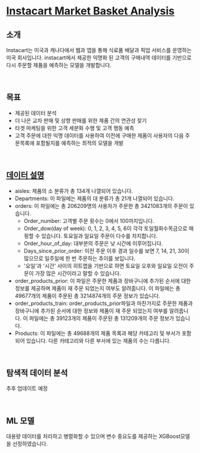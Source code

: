# [Instacart Market Basket Analysis](https://www.kaggle.com/competitions/instacart-market-basket-analysis/overview)

## 소개

Instacart는 미국과 캐나다에서 웹과 앱을 통해 식료품 배달과 픽업 서비스를 운영하는 미국 회사입니다. instacart에서 제공한 익명화 된 고객의 구매내역 데이터를 기반으로 다시 주문할 제품을 예측하는 모델을 개발합니다.

<br/>

## 목표

- 제공된 데이터 분석
- 더 나은 교차 판매 및 상향 판매를 위한 제품 간의 연관성 찾기
- 타겟 마케팅을 위한 고객 세분화 수행 및 고객 행동 예측
- 고객 주문에 대한 익명 데이터를 사용하여 이전에 구매한 제품이 사용자의 다음 주문목록에 포함될지를 예측하는 최적의 모델을 개발

<br/>

## [데이터 설명](https://www.kaggle.com/competitions/instacart-market-basket-analysis/data)

- aisles: 제품의 소 분류가 총 134개 나열되어 있습니다.
- Departments: 이 파일에는 제품의 대 분류가 총 21개 나열되어 있습니다.
- orders: 이 파일에는 총 206209명의 사용자가 주문한 총 3421083개의 주문이 있습니다.
    - Order_number: 고객별 주문 횟수는 0에서 100까지입니다.
    - Order_dow(day of week): 0, 1, 2, 3, 4, 5, 6이 각각 토일월화수목금으로 매핑할 수 있습니다. 토요일과 일요일 주문이 다수를 차지합니다.
    - Order_hour_of_day: 대부분의 주문은 낮 시간에 이루어집니다.
    - Days_since_prior_order: 이전 주문 이후 경과 일수를 보면 7, 14, 21, 30이 많으므로 일주일에 한 번 주문하는 추이를 보입니다.
    - '요일'과 '시간' 사이의 히트맵을 기반으로 하면 토요일 오후와 일요일 오전이 주문이 가장 많은 시간이라고 말할 수 있습니다.
- order_products_prior: 이 파일은 주문한 제품과 장바구니에 추가된 순서에 대한 정보를 제공하며 제품이 재 주문 되었는지 여부도 알려줍니다. 이 파일에는 총 49677개의 제품이 주문된 총 3214874개의 주문 정보가 있습니다.
- order_products_train: order_products_prior파일과 마찬가지로 주문한 제품과 장바구니에 추가된 순서에 대한 정보와 제품이 재 주문 되었는지 여부를 알려줍니다. 이 파일에는 총 39123개의 제품이 주문된 총 131209개의 주문 정보가 있습니다.
- Products: 이 파일에는 총 49688개의 제품 목록과 해당 카테고리 및 부서가 포함되어 있습니다. 다른 카테고리와 다른 부서에 있는 제품의 수는 다릅니다.

<br/>

## 탐색적 데이터 분석

추후 업데이트 예정

<br/>

## ML 모델

대용량 데이터를 처리하고 병렬화할 수 있으며 변수 중요도를 제공하는 XGBoost모델을 선정하였습니다.
